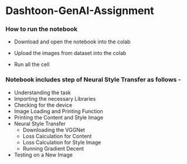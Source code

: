 # Dashtoon-GenAI-Assignment

### How to run the notebook
- Download and open the notebook into the colab

- Upload the images from dataset into the colab

- Run all the cell

### Notebook includes step of Neural Style Transfer as follows - 

- Understanding the task
- Importing the necessary Libraries
- Checking for the device
- Image Loading and Printing Function
- Printing the Content and Style Image
- Neural Style Transfer
    - Downloading the VGGNet
    - Loss Calculation for Content
    - Loss Calculation for Style Image
    - Running Gradient Decent
- Testing on a New Image
